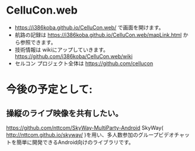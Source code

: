# CelluCon.web
* https://i386koba.github.io/CelluCon.web/ で画面を開けます。
* 航路の記録は https://i386koba.github.io/CelluCon.web/mapLink.html から参照できます。
* 技術情報は wikiにアップしていきます。　https://github.com/i386koba/CelluCon.web/wiki
* セルコン プロジェクト全体は https://github.com/cellucon

# 今後の予定として:
## 操縦のライブ映像を共有したい。

https://github.com/nttcom/SkyWay-MultiParty-Android
SkyWay( http://nttcom.github.io/skyway/ )を用い、多人数参加のグループビデオチャットを簡単に開発できるAndroid向けのライブラリです。
